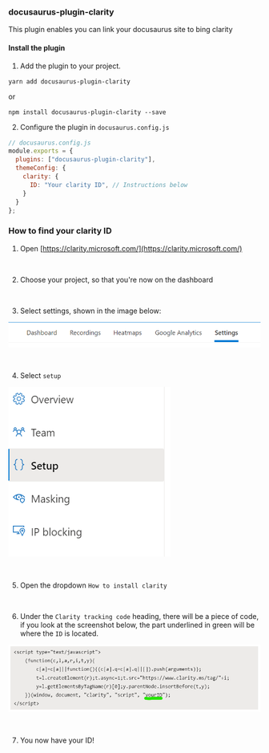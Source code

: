 ### docusaurus-plugin-clarity

This plugin enables you can link your docusaurus site to bing clarity

#### Install the plugin

1. Add the plugin to your project.

```
yarn add docusaurus-plugin-clarity
```

or

```
npm install docusaurus-plugin-clarity --save
```

2. Configure the plugin in `docusaurus.config.js`

```js
// docusaurus.config.js
module.exports = {
  plugins: ["docusaurus-plugin-clarity"],
  themeConfig: {
    clarity: {
      ID: "Your clarity ID", // Instructions below
    }
  }
};
```

### How to find your clarity ID

1. Open [https://clarity.microsoft.com/](https://clarity.microsoft.com/)

<br />

2. Choose your project, so that you're now on the dashboard

<br />

3. Select settings, shown in the image below:
<p align="left"><img alt="settings" src="https://github.com/PatelN123/docusaurus-plugin-clarity/blob/main/img/settings.png"></p>

<br />

4. Select `setup`
<p align="left"><img alt="settings" src="https://github.com/PatelN123/docusaurus-plugin-clarity/blob/main/img/setup.png"></p>

<br />

5. Open the dropdown `How to install clarity`

<br />

6. Under the `Clarity tracking code` heading, there will be a piece of code, if you look at the screenshot below, the part underlined in green will be where the `ID` is located. 
<p align="left"><img alt="settings" src="https://github.com/PatelN123/docusaurus-plugin-clarity/blob/main/img/id.png"></p>

<br />

7. You now have your ID!
